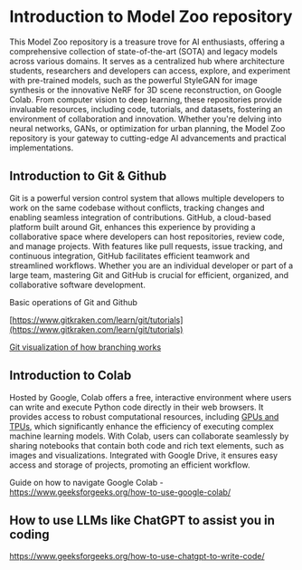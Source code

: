 # Introduction to Model Zoo repository

This Model Zoo repository is a treasure trove for AI enthusiasts, offering a comprehensive collection of state-of-the-art (SOTA) and legacy models across various domains. It serves as a centralized hub where architecture students, researchers and developers can access, explore, and experiment with pre-trained models, such as the powerful StyleGAN for image synthesis or the innovative NeRF for 3D scene reconstruction,  on Google Colab. From computer vision to deep learning, these repositories provide invaluable resources, including code, tutorials, and datasets, fostering an environment of collaboration and innovation. Whether you're delving into neural networks, GANs, or optimization for urban planning, the Model Zoo repository is your gateway to cutting-edge AI advancements and practical implementations.

## Introduction to Git & Github

Git is a powerful version control system that allows multiple developers to work on the same codebase without conflicts, tracking changes and enabling seamless integration of contributions. GitHub, a cloud-based platform built around Git, enhances this experience by providing a collaborative space where developers can host repositories, review code, and manage projects. With features like pull requests, issue tracking, and continuous integration, GitHub facilitates efficient teamwork and streamlined workflows. Whether you are an individual developer or part of a large team, mastering Git and GitHub is crucial for efficient, organized, and collaborative software development.

Basic operations of Git and Github

[https://www.gitkraken.com/learn/git/tutorials](https://www.gitkraken.com/learn/git/tutorials) 

[Git visualization of how branching works](https://learngitbranching.js.org/)

## Introduction to Colab

Hosted by Google, Colab offers a free, interactive environment where users can write and execute Python code directly in their web browsers. It provides access to robust computational resources, including [GPUs and TPUs](https://www.wevolver.com/article/tpu-vs-gpu-in-ai-a-comprehensive-guide-to-their-roles-and-impact-on-artificial-intelligence), which significantly enhance the efficiency of executing complex machine learning models. With Colab, users can collaborate seamlessly by sharing notebooks that contain both code and rich text elements, such as images and visualizations. Integrated with Google Drive, it ensures easy access and storage of projects, promoting an efficient workflow.

Guide on how to navigate Google Colab - https://www.geeksforgeeks.org/how-to-use-google-colab/

## How to use LLMs like ChatGPT to assist you in coding

https://www.geeksforgeeks.org/how-to-use-chatgpt-to-write-code/




